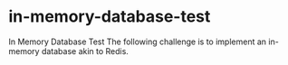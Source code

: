 # in-memory-database-test
In Memory Database Test
The following challenge is to implement an in-memory database akin to Redis.
